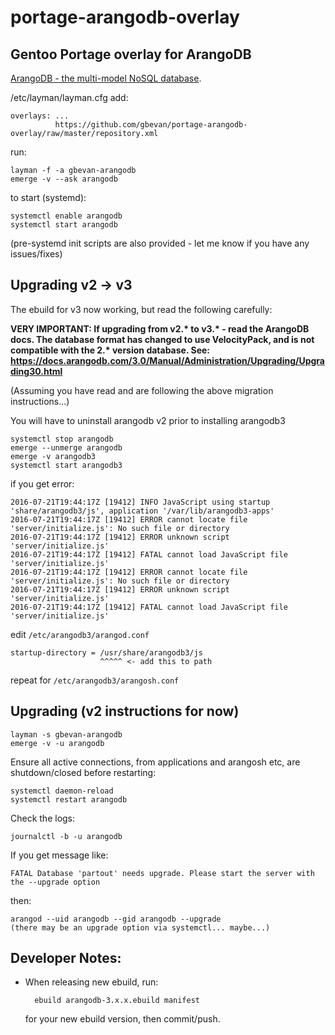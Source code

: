 portage-arangodb-overlay
========================

Gentoo Portage overlay for ArangoDB
-----------------------------------

[ArangoDB - the multi-model NoSQL database](https://www.arangodb.com/).

/etc/layman/layman.cfg add:

    overlays: ...
              https://github.com/gbevan/portage-arangodb-overlay/raw/master/repository.xml

run:

    layman -f -a gbevan-arangodb
    emerge -v --ask arangodb

to start (systemd):

    systemctl enable arangodb
    systemctl start arangodb

(pre-systemd init scripts are also provided - let me know if you have any issues/fixes)

Upgrading v2 -> v3
---------

The ebuild for v3 now working, but read the following carefully:

__VERY IMPORTANT: If upgrading from v2.* to v3.* - read the ArangoDB docs.  The database format has changed to use VelocityPack, and is not compatible with the 2.* version database.  See: https://docs.arangodb.com/3.0/Manual/Administration/Upgrading/Upgrading30.html__

(Assuming you have read and are following the above migration instructions...)

You will have to uninstall arangodb v2 prior to installing arangodb3

    systemctl stop arangodb
    emerge --unmerge arangodb
    emerge -v arangodb3
    systemctl start arangodb3

if you get error:

    2016-07-21T19:44:17Z [19412] INFO JavaScript using startup 'share/arangodb3/js', application '/var/lib/arangodb3-apps'
    2016-07-21T19:44:17Z [19412] ERROR cannot locate file 'server/initialize.js': No such file or directory
    2016-07-21T19:44:17Z [19412] ERROR unknown script 'server/initialize.js'
    2016-07-21T19:44:17Z [19412] FATAL cannot load JavaScript file 'server/initialize.js'
    2016-07-21T19:44:17Z [19412] ERROR cannot locate file 'server/initialize.js': No such file or directory
    2016-07-21T19:44:17Z [19412] ERROR unknown script 'server/initialize.js'
    2016-07-21T19:44:17Z [19412] FATAL cannot load JavaScript file 'server/initialize.js'

edit ```/etc/arangodb3/arangod.conf```

    startup-directory = /usr/share/arangodb3/js
                        ^^^^^ <- add this to path

repeat for ```/etc/arangodb3/arangosh.conf```


Upgrading (v2 instructions for now)
---------

    layman -s gbevan-arangodb
    emerge -v -u arangodb

Ensure all active connections, from applications and arangosh etc, are shutdown/closed before restarting:

    systemctl daemon-reload
    systemctl restart arangodb

Check the logs:

    journalctl -b -u arangodb

If you get message like:

    FATAL Database 'partout' needs upgrade. Please start the server with the --upgrade option

then:

    arangod --uid arangodb --gid arangodb --upgrade
    (there may be an upgrade option via systemctl... maybe...)


Developer Notes:
----------------

* When releasing new ebuild, run:

        ebuild arangodb-3.x.x.ebuild manifest

  for your new ebuild version, then commit/push.
